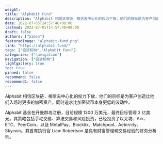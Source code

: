 ```yaml
---
weight: 
title: "Alphabit Fund"
description: "Alphabit 相信区块链，相信去中心化的权力下放，他们的目标是为客户创造比他们入场时更多的加密资产，同时追求比加密货币本身更低的波动性"
date: 2022-07-05T14:57:40+08:00
lastmod: 2022-07-05T14:57:40+08:00
draft: false
authors: ["Simon"]
featuredImage: "alphabit-fund.png"
link: "https://alphabit.fund/"
tags: ["投资机构","Alphabit Fund"]
categories: ["navigation"]
navigation: ["投资机构"]
lightgallery: true
toc: true
pinned: false
recommend: false
recommend1: false
---
```

Alphabit 相信区块链，相信去中心化的权力下放，他们的目标是为客户创造比他们入场时更多的加密资产，同时追求比加密货币本身更低的波动性。

Alphabit 基金在开曼群岛注册，目前规模 1300 万美元，最终目标管理 3 亿美元。其策略包括手动交易、算法交易和风险投资，已经投资了以太坊、Ark、ETC、PeerCoin，以及 MetalPay、Blocktix、Matchpool、Aeternity、Skycoin。其首席执行官 Liam Robertson 是具有财富管理和交易经验的财务分析师。